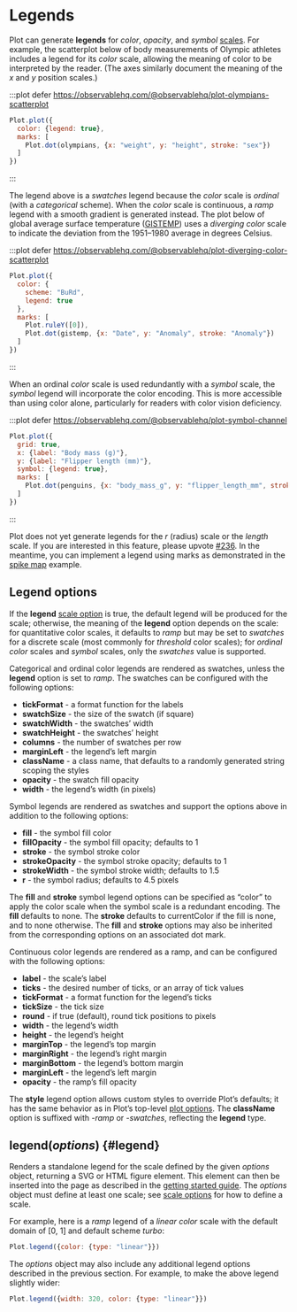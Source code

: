 <script setup>

import * as Plot from "@observablehq/plot";
import * as d3 from "d3";
import {shallowRef, onMounted} from "vue";

const penguins = shallowRef([]);

const olympians = shallowRef([
  {weight: 31, height: 1.21, sex: "female"},
  {weight: 170, height: 2.21, sex: "male"}
]);

const gistemp = shallowRef([
  {Date: new Date("1880-01-01"), Anomaly: -0.78},
  {Date: new Date("2016-12-01"), Anomaly: 1.35}
]);

onMounted(() => {
  d3.csv("../data/athletes.csv", d3.autoType).then((data) => (olympians.value = data));
  d3.csv("../data/gistemp.csv", d3.autoType).then((data) => (gistemp.value = data));
  d3.csv("../data/penguins.csv", d3.autoType).then((data) => (penguins.value = data));
});

</script>

# Legends

Plot can generate **legends** for *color*, *opacity*, and *symbol* [scales](./scales.md). For example, the scatterplot below of body measurements of Olympic athletes includes a legend for its *color* scale, allowing the meaning of color to be interpreted by the reader. (The axes similarly document the meaning of the *x* and *y* position scales.)

:::plot defer https://observablehq.com/@observablehq/plot-olympians-scatterplot
```js
Plot.plot({
  color: {legend: true},
  marks: [
    Plot.dot(olympians, {x: "weight", y: "height", stroke: "sex"})
  ]
})
```
:::

The legend above is a *swatches* legend because the *color* scale is *ordinal* (with a *categorical* scheme). When the *color* scale is continuous, a *ramp* legend with a smooth gradient is generated instead. The plot below of global average surface temperature ([GISTEMP](https://data.giss.nasa.gov/gistemp/)) uses a *diverging* *color* scale to indicate the deviation from the 1951–1980 average in degrees Celsius.

:::plot defer https://observablehq.com/@observablehq/plot-diverging-color-scatterplot
```js
Plot.plot({
  color: {
    scheme: "BuRd",
    legend: true
  },
  marks: [
    Plot.ruleY([0]),
    Plot.dot(gistemp, {x: "Date", y: "Anomaly", stroke: "Anomaly"})
  ]
})
```
:::

When an ordinal *color* scale is used redundantly with a *symbol* scale, the *symbol* legend will incorporate the color encoding. This is more accessible than using color alone, particularly for readers with color vision deficiency.

:::plot defer https://observablehq.com/@observablehq/plot-symbol-channel
```js
Plot.plot({
  grid: true,
  x: {label: "Body mass (g)"},
  y: {label: "Flipper length (mm)"},
  symbol: {legend: true},
  marks: [
    Plot.dot(penguins, {x: "body_mass_g", y: "flipper_length_mm", stroke: "species", symbol: "species"})
  ]
})
```
:::

Plot does not yet generate legends for the *r* (radius) scale or the *length* scale. If you are interested in this feature, please upvote [#236](https://github.com/observablehq/plot/issues/236). In the meantime, you can implement a legend using marks as demonstrated in the [spike map](https://observablehq.com/@observablehq/plot-spike) example.

## Legend options

If the **legend** [scale option](./scales.md#scale-options) is true, the default legend will be produced for the scale; otherwise, the meaning of the **legend** option depends on the scale: for quantitative color scales, it defaults to *ramp* but may be set to *swatches* for a discrete scale (most commonly for *threshold* color scales); for *ordinal* *color* scales and *symbol* scales, only the *swatches* value is supported.

<!-- TODO Describe the color and opacity options. -->

Categorical and ordinal color legends are rendered as swatches, unless the **legend** option is set to *ramp*. The swatches can be configured with the following options:

* **tickFormat** - a format function for the labels
* **swatchSize** - the size of the swatch (if square)
* **swatchWidth** - the swatches’ width
* **swatchHeight** - the swatches’ height
* **columns** - the number of swatches per row
* **marginLeft** - the legend’s left margin
* **className** - a class name, that defaults to a randomly generated string scoping the styles
* **opacity** - the swatch fill opacity
* **width** - the legend’s width (in pixels)

Symbol legends are rendered as swatches and support the options above in addition to the following options:

* **fill** - the symbol fill color
* **fillOpacity** - the symbol fill opacity; defaults to 1
* **stroke** - the symbol stroke color
* **strokeOpacity** - the symbol stroke opacity; defaults to 1
* **strokeWidth** - the symbol stroke width; defaults to 1.5
* **r** - the symbol radius; defaults to 4.5 pixels

The **fill** and **stroke** symbol legend options can be specified as “color” to apply the color scale when the symbol scale is a redundant encoding. The **fill** defaults to none. The **stroke** defaults to currentColor if the fill is none, and to none otherwise. The **fill** and **stroke** options may also be inherited from the corresponding options on an associated dot mark.

Continuous color legends are rendered as a ramp, and can be configured with the following options:

* **label** - the scale’s label
* **ticks** - the desired number of ticks, or an array of tick values
* **tickFormat** - a format function for the legend’s ticks
* **tickSize** - the tick size
* **round** - if true (default), round tick positions to pixels
* **width** - the legend’s width
* **height** - the legend’s height
* **marginTop** - the legend’s top margin
* **marginRight** - the legend’s right margin
* **marginBottom** - the legend’s bottom margin
* **marginLeft** - the legend’s left margin
* **opacity** - the ramp’s fill opacity

The **style** legend option allows custom styles to override Plot’s defaults; it has the same behavior as in Plot’s top-level [plot options](./plots.md). The **className** option is suffixed with *-ramp* or *-swatches*, reflecting the **legend** type.

## legend(*options*) {#legend}

Renders a standalone legend for the scale defined by the given *options* object, returning a SVG or HTML figure element. This element can then be inserted into the page as described in the [getting started guide](../getting-started.md). The *options* object must define at least one scale; see [scale options](./scales.md) for how to define a scale.

For example, here is a *ramp* legend of a *linear* *color* scale with the default domain of [0, 1] and default scheme *turbo*:

<PlotRender :options='{color: {type: "linear"}}' defer method="legend" />

```js
Plot.legend({color: {type: "linear"}})
```

The *options* object may also include any additional legend options described in the previous section. For example, to make the above legend slightly wider:

<PlotRender :options='{width: 320, color: {type: "linear"}}' defer method="legend" />

```js
Plot.legend({width: 320, color: {type: "linear"}})
```
